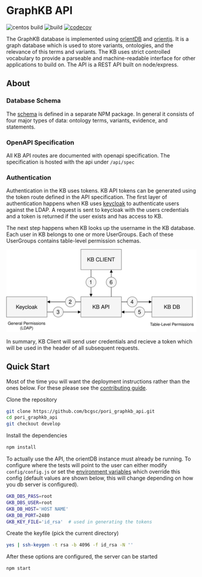 # GraphKB API

![centos build](https://www.bcgsc.ca/bamboo/plugins/servlet/wittified/build-status/KNOW-KNOW) ![build](https://github.com/bcgsc/pori_graphkb_api/workflows/build/badge.svg?branch=master) [![codecov](https://codecov.io/gh/bcgsc/pori_graphkb_api/branch/master/graph/badge.svg?token=XDTDIQ5793)](https://codecov.io/gh/bcgsc/pori_graphkb_api)

The GraphKB database is implemented using [orientDB](https://github.com/orientechnologies/orientdb) and [orientjs](https://github.com/orientechnologies/orientjs).
It is a graph database which is used to store variants, ontologies, and the relevance of this terms and variants. The KB uses strict controlled vocabulary to provide a parseable and machine-readable interface for other applications to build on. The API is a REST API built on node/express.

## About

### Database Schema

The [schema](https://github.com/bcgsc/pori_graphkb_schema) is defined in a separate NPM package.
In general it consists of four major types of data: ontology terms, variants, evidence, and statements.

### OpenAPI Specification

All KB API routes are documented with openapi specification. The specification is hosted with the api under `/api/spec`

### Authentication

Authentication in the KB uses tokens. KB API tokens can be generated using the token route defined in the API specification.
The first layer of authentication happens when KB uses [keycloak](https://www.keycloak.org/) to authenticate users against the LDAP. A request is sent
to keycloak with the users credentials and a token is returned if the user exists and has access to KB.

The next step happens when KB looks up the username in the KB database. Each user in KB belongs to one or more UserGroups. Each of these UserGroups contains table-level permission schemas.

![KB Authentication Process](docs/authentication.svg)

In summary, KB Client will send user credentials and recieve a token which will be used in the header of all subsequent requests.

## Quick Start

Most of the time you will want the deployment instructions rather than the ones below. For
these please see the [contributing guide](./docs/CONTRIBUTING.md).

Clone the repository

```bash
git clone https://github.com/bcgsc/pori_graphkb_api.git
cd pori_graphkb_api
git checkout develop
```

Install the dependencies

```bash
npm install
```

To actually use the API, the orientDB instance must already be running. To configure where the tests will point to the user can either modify `config/config.js` or set the [environment variables](env.md) which override this config (default values are shown below, this will change depending on how you db server is configured).

```bash
GKB_DBS_PASS=root
GKB_DBS_USER=root
GKB_DB_HOST='HOST NAME'
GKB_DB_PORT=2480
GKB_KEY_FILE='id_rsa'  # used in generating the tokens
```

Create the keyfile (pick the current directory)

```bash
yes | ssh-keygen -t rsa -b 4096 -f id_rsa -N ''
```

After these options are configured, the server can be started

```bash
npm start
```
